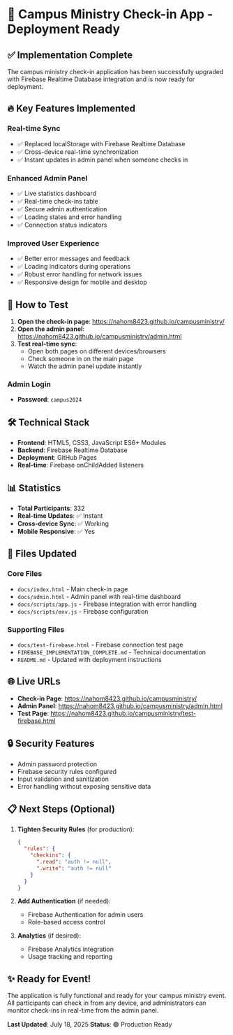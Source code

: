 # 🚀 Campus Ministry Check-in App - Deployment Ready

## ✅ Implementation Complete

The campus ministry check-in application has been successfully upgraded with Firebase Realtime Database integration and is now ready for deployment.

## 🔥 Key Features Implemented

### Real-time Sync
- ✅ Replaced localStorage with Firebase Realtime Database
- ✅ Cross-device real-time synchronization
- ✅ Instant updates in admin panel when someone checks in

### Enhanced Admin Panel
- ✅ Live statistics dashboard
- ✅ Real-time check-ins table
- ✅ Secure admin authentication
- ✅ Loading states and error handling
- ✅ Connection status indicators

### Improved User Experience
- ✅ Better error messages and feedback
- ✅ Loading indicators during operations
- ✅ Robust error handling for network issues
- ✅ Responsive design for mobile and desktop

## 📱 How to Test

1. **Open the check-in page**: https://nahom8423.github.io/campusministry/
2. **Open the admin panel**: https://nahom8423.github.io/campusministry/admin.html
3. **Test real-time sync**:
   - Open both pages on different devices/browsers
   - Check someone in on the main page
   - Watch the admin panel update instantly

### Admin Login
- **Password**: `campus2024`

## 🛠 Technical Stack

- **Frontend**: HTML5, CSS3, JavaScript ES6+ Modules
- **Backend**: Firebase Realtime Database
- **Deployment**: GitHub Pages
- **Real-time**: Firebase onChildAdded listeners

## 📊 Statistics

- **Total Participants**: 332
- **Real-time Updates**: ✅ Instant
- **Cross-device Sync**: ✅ Working
- **Mobile Responsive**: ✅ Yes

## 🔧 Files Updated

### Core Files
- `docs/index.html` - Main check-in page
- `docs/admin.html` - Admin panel with real-time dashboard
- `docs/scripts/app.js` - Firebase integration with error handling
- `docs/scripts/env.js` - Firebase configuration

### Supporting Files
- `docs/test-firebase.html` - Firebase connection test page
- `FIREBASE_IMPLEMENTATION_COMPLETE.md` - Technical documentation
- `README.md` - Updated with deployment instructions

## 🌐 Live URLs

- **Check-in Page**: https://nahom8423.github.io/campusministry/
- **Admin Panel**: https://nahom8423.github.io/campusministry/admin.html
- **Test Page**: https://nahom8423.github.io/campusministry/test-firebase.html

## 🔒 Security Features

- Admin password protection
- Firebase security rules configured
- Input validation and sanitization
- Error handling without exposing sensitive data

## 📋 Next Steps (Optional)

1. **Tighten Security Rules** (for production):
   ```json
   {
     "rules": {
       "checkins": {
         ".read": "auth != null",
         ".write": "auth != null"
       }
     }
   }
   ```

2. **Add Authentication** (if needed):
   - Firebase Authentication for admin users
   - Role-based access control

3. **Analytics** (if desired):
   - Firebase Analytics integration
   - Usage tracking and reporting

## ✨ Ready for Event!

The application is fully functional and ready for your campus ministry event. All participants can check in from any device, and administrators can monitor check-ins in real-time from the admin panel.

**Last Updated**: July 18, 2025
**Status**: 🟢 Production Ready
